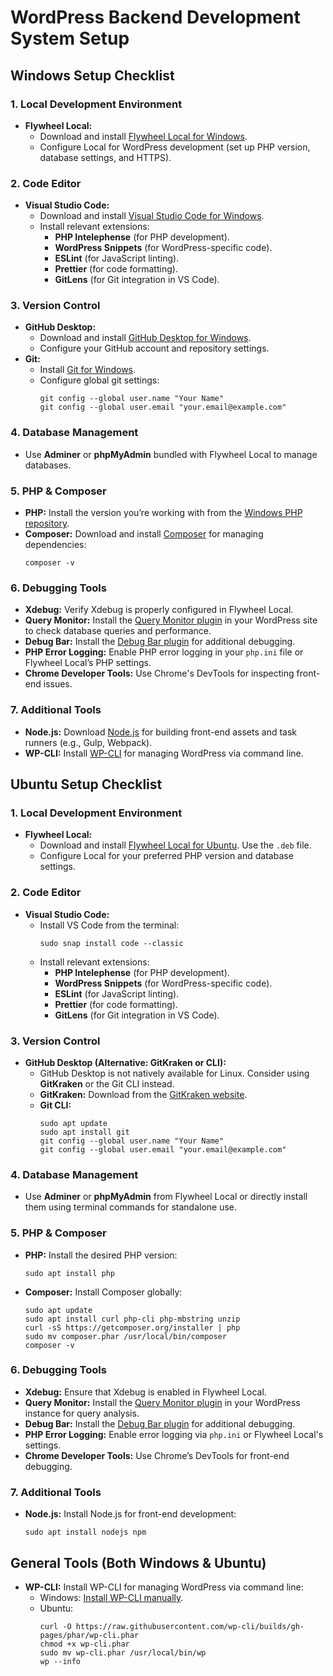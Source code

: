 
# WordPress Backend Development System Setup

## Windows Setup Checklist

### 1. Local Development Environment
- **Flywheel Local:**
  - Download and install [Flywheel Local for Windows](https://localwp.com/).
  - Configure Local for WordPress development (set up PHP version, database settings, and HTTPS).

### 2. Code Editor
- **Visual Studio Code:**
  - Download and install [Visual Studio Code for Windows](https://code.visualstudio.com/Download).
  - Install relevant extensions:
    - **PHP Intelephense** (for PHP development).
    - **WordPress Snippets** (for WordPress-specific code).
    - **ESLint** (for JavaScript linting).
    - **Prettier** (for code formatting).
    - **GitLens** (for Git integration in VS Code).

### 3. Version Control
- **GitHub Desktop:**
  - Download and install [GitHub Desktop for Windows](https://desktop.github.com/).
  - Configure your GitHub account and repository settings.
- **Git:**
  - Install [Git for Windows](https://git-scm.com/download/win).
  - Configure global git settings:
    ```
    git config --global user.name "Your Name"
    git config --global user.email "your.email@example.com"
    ```

### 4. Database Management
- Use **Adminer** or **phpMyAdmin** bundled with Flywheel Local to manage databases.

### 5. PHP & Composer
- **PHP:** Install the version you’re working with from the [Windows PHP repository](https://windows.php.net/download/).
- **Composer:** Download and install [Composer](https://getcomposer.org/download/) for managing dependencies:
  ```
  composer -v
  ```

### 6. Debugging Tools
- **Xdebug:** Verify Xdebug is properly configured in Flywheel Local.
- **Query Monitor:** Install the [Query Monitor plugin](https://wordpress.org/plugins/query-monitor/) in your WordPress site to check database queries and performance.
- **Debug Bar:** Install the [Debug Bar plugin](https://wordpress.org/plugins/debug-bar/) for additional debugging.
- **PHP Error Logging:** Enable PHP error logging in your `php.ini` file or Flywheel Local’s PHP settings.
- **Chrome Developer Tools:** Use Chrome's DevTools for inspecting front-end issues.

### 7. Additional Tools
- **Node.js:** Download [Node.js](https://nodejs.org/) for building front-end assets and task runners (e.g., Gulp, Webpack).
- **WP-CLI:** Install [WP-CLI](https://wp-cli.org/) for managing WordPress via command line.


## Ubuntu Setup Checklist

### 1. Local Development Environment
- **Flywheel Local:**
  - Download and install [Flywheel Local for Ubuntu](https://localwp.com/releases/). Use the `.deb` file.
  - Configure Local for your preferred PHP version and database settings.

### 2. Code Editor
- **Visual Studio Code:**
  - Install VS Code from the terminal:
    ```
    sudo snap install code --classic
    ```
  - Install relevant extensions:
    - **PHP Intelephense** (for PHP development).
    - **WordPress Snippets** (for WordPress-specific code).
    - **ESLint** (for JavaScript linting).
    - **Prettier** (for code formatting).
    - **GitLens** (for Git integration in VS Code).

### 3. Version Control
- **GitHub Desktop (Alternative: GitKraken or CLI):**
  - GitHub Desktop is not natively available for Linux. Consider using **GitKraken** or the Git CLI instead.
  - **GitKraken:** Download from the [GitKraken website](https://www.gitkraken.com/).
  - **Git CLI:**
    ```
    sudo apt update
    sudo apt install git
    git config --global user.name "Your Name"
    git config --global user.email "your.email@example.com"
    ```

### 4. Database Management
- Use **Adminer** or **phpMyAdmin** from Flywheel Local or directly install them using terminal commands for standalone use.

### 5. PHP & Composer
- **PHP:** Install the desired PHP version:
  ```
  sudo apt install php
  ```
- **Composer:** Install Composer globally:
  ```
  sudo apt update
  sudo apt install curl php-cli php-mbstring unzip
  curl -sS https://getcomposer.org/installer | php
  sudo mv composer.phar /usr/local/bin/composer
  composer -v
  ```

### 6. Debugging Tools
- **Xdebug:** Ensure that Xdebug is enabled in Flywheel Local.
- **Query Monitor:** Install the [Query Monitor plugin](https://wordpress.org/plugins/query-monitor/) in your WordPress instance for query analysis.
- **Debug Bar:** Install the [Debug Bar plugin](https://wordpress.org/plugins/debug-bar/) for additional debugging.
- **PHP Error Logging:** Enable error logging via `php.ini` or Flywheel Local's settings.
- **Chrome Developer Tools:** Use Chrome’s DevTools for front-end debugging.

### 7. Additional Tools
- **Node.js:** Install Node.js for front-end development:
  ```
  sudo apt install nodejs npm
  ```

## General Tools (Both Windows & Ubuntu)
- **WP-CLI:** Install WP-CLI for managing WordPress via command line:
  - Windows: [Install WP-CLI manually](https://wp-cli.org/#installing).
  - Ubuntu:
    ```
    curl -O https://raw.githubusercontent.com/wp-cli/builds/gh-pages/phar/wp-cli.phar
    chmod +x wp-cli.phar
    sudo mv wp-cli.phar /usr/local/bin/wp
    wp --info
    ```

